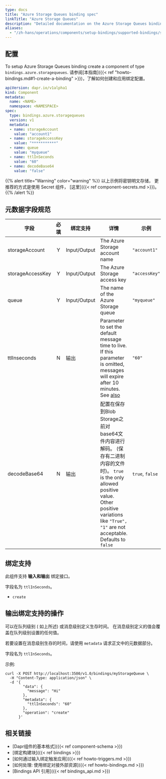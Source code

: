 ```yaml
---
type: docs
title: "Azure Storage Queues binding spec"
linkTitle: "Azure Storage Queues"
description: "Detailed documentation on the Azure Storage Queues binding component"
aliases:
  - "/zh-hans/operations/components/setup-bindings/supported-bindings/storagequeues/"
---
```


## 配置

To setup Azure Storage Queues binding create a component of type `bindings.azure.storagequeues`. 请参阅[本指南]({{< ref "howto-bindings.md#1-create-a-binding" >}})，了解如何创建和应用绑定配置。


```yaml
apiVersion: dapr.io/v1alpha1
kind: Component
metadata:
  name: <NAME>
  namespace: <NAMESPACE>
spec:
  type: bindings.azure.storagequeues
  version: v1
  metadata:
  - name: storageAccount
    value: "account1"
  - name: storageAccessKey
    value: "***********"
  - name: queue
    value: "myqueue"
  - name: ttlInSeconds
    value: "60"
  - name: decodeBase64
    value: "false"
```

{{% alert title="Warning" color="warning" %}}
以上示例将密钥明文存储， 更推荐的方式是使用 Secret 组件， [这里]({{< ref component-secrets.md >}})。
{{% /alert %}}

## 元数据字段规范

| 字段               | 必填 | 绑定支持         | 详情                                                                                                                                                                                   | 示例              |
| ---------------- |:--:| ------------ | ------------------------------------------------------------------------------------------------------------------------------------------------------------------------------------ | --------------- |
| storageAccount   | Y  | Input/Output | The Azure Storage account name                                                                                                                                                       | `"account1"`    |
| storageAccessKey | Y  | Input/Output | The Azure Storage access key                                                                                                                                                         | `"accessKey"`   |
| queue            | Y  | Input/Output | The name of the Azure Storage queue                                                                                                                                                  | `"myqueue"`     |
| ttlInseconds     | N  | 输出           | Parameter to set the default message time to live. If this parameter is omitted, messages will expire after 10 minutes. See [also](#specifying-a-ttl-per-message)                    | `"60"`          |
| decodeBase64     | N  | 输出           | 配置在保存到Blob Storage之前对base64文件内容进行解码。 (保存有二进制内容的文件时)。 `true` is the only allowed positive value. Other positive variations like `"True", "1"` are not acceptable. Defaults to `false` | `true`, `false` |

## 绑定支持

此组件支持 **输入和输出** 绑定接口。

字段名为 `ttlInSeconds`。

- `create`

## 输出绑定支持的操作

可以在队列级别 ( 如上所述) 或消息级别定义生存时间。 在消息级别定义的值会覆盖在队列级别设置的任何值。

若要设置在消息级别生存的时间，请使用 `metadata` 请求正文中的元数据部分。

字段名为 `ttlInSeconds`。

示例:

```shell
curl -X POST http://localhost:3500/v1.0/bindings/myStorageQueue \
  -H "Content-Type: application/json" \
  -d '{
        "data": {
          "message": "Hi"
        },
        "metadata": {
          "ttlInSeconds": "60"
        },
        "operation": "create"
      }'
```
## 相关链接

- [Dapr组件的基本格式]({{< ref component-schema >}})
- [绑定构建块]({{< ref bindings >}})
- [如何通过输入绑定触发应用]({{< ref howto-triggers.md >}})
- [如何处理: 使用绑定对接外部资源]({{< ref howto-bindings.md >}})
- [Bindings API 引用]({{< ref bindings_api.md >}})
